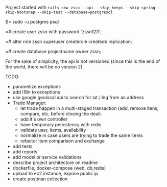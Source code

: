 Project started with 
`rails new zssn --api --skip-keeps --skip-spring --skip-bootsnap --skip-test --database=postgresql`

$> sudo -u postgres psql

=# create user zssn with password 'zssn123';  

=# alter role zssn superuser createrole createdb replication; 

=# create database projectname owner zssn;

For the sake of simplicity, the api is not versioned (since this is the end of the world, there will be no version 2)

TODO:
- parametize exceptions
- add i18n to exceptions
- use google geolocal api to search for lat / lng from an address
- Trade Manager:
  - let trade happen in a multi-staged transaction (add, remove itens, compare, etc, before closing the deal)
  - add it's own controller
  - have temporary persistency with redis
  - validate user, items, availability
  - normalize in case users are trying to trade the same items
  - refactor item comparison and exchange
- add tests
- add reports
- add model or service validations
- describe project architecture on readme
- dockerfile, docker-compose (web, db,redis)
- upload to ec2 instance, expose public ip
- create postman collection

